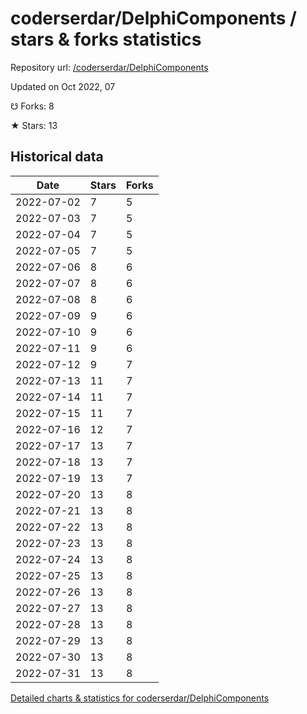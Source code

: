 # coderserdar/DelphiComponents / stars & forks statistics

Repository url: [/coderserdar/DelphiComponents](https://github.com/coderserdar/DelphiComponents)

Updated on Oct 2022, 07

☋ Forks: 8

★ Stars: 13

## Historical data
| Date | Stars | Forks |
|------|-------|-------|
| 2022-07-02 | 7 | 5 | 
| 2022-07-03 | 7 | 5 | 
| 2022-07-04 | 7 | 5 | 
| 2022-07-05 | 7 | 5 | 
| 2022-07-06 | 8 | 6 | 
| 2022-07-07 | 8 | 6 | 
| 2022-07-08 | 8 | 6 | 
| 2022-07-09 | 9 | 6 | 
| 2022-07-10 | 9 | 6 | 
| 2022-07-11 | 9 | 6 | 
| 2022-07-12 | 9 | 7 | 
| 2022-07-13 | 11 | 7 | 
| 2022-07-14 | 11 | 7 | 
| 2022-07-15 | 11 | 7 | 
| 2022-07-16 | 12 | 7 | 
| 2022-07-17 | 13 | 7 | 
| 2022-07-18 | 13 | 7 | 
| 2022-07-19 | 13 | 7 | 
| 2022-07-20 | 13 | 8 | 
| 2022-07-21 | 13 | 8 | 
| 2022-07-22 | 13 | 8 | 
| 2022-07-23 | 13 | 8 | 
| 2022-07-24 | 13 | 8 | 
| 2022-07-25 | 13 | 8 | 
| 2022-07-26 | 13 | 8 | 
| 2022-07-27 | 13 | 8 | 
| 2022-07-28 | 13 | 8 | 
| 2022-07-29 | 13 | 8 | 
| 2022-07-30 | 13 | 8 | 
| 2022-07-31 | 13 | 8 | 


[Detailed charts & statistics for coderserdar/DelphiComponents](https://reviewgithub.com/rep/coderserdar/DelphiComponents)
